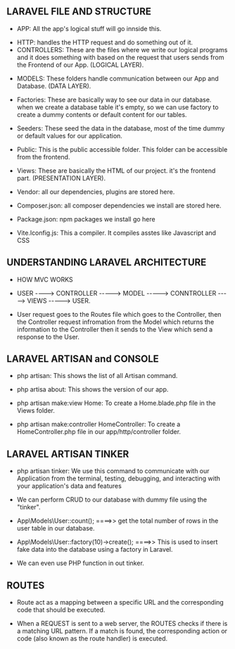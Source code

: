 ## LARAVEL FILE AND STRUCTURE

-   APP: All the app's logical stuff will go innside this.

*   HTTP: handles the HTTP request and do something out of it.
*   CONTROLLERS: These are the files where we write our logical programs and it does something with based on the request that users sends from the Frontend of our App. (LOGICAL LAYER).

-   MODELS: These folders handle communication between our App and Database. (DATA LAYER).

-   Factories: These are basically way to see our data in our database. when we create a database table it's empty, so we can use factory to create a dummy contents or default content for our tables.

-   Seeders: These seed the data in the database, most of the time dummy or default values for our application.

-   Public: This is the public accessible folder. This folder can be accessible from the frontend.

-   Views: These are basically the HTML of our project. it's the frontend part. (PRESENTATION LAYER).

-   Vendor: all our dependencies, plugins are stored here.

-   Composer.json: all composer dependencies we install are stored here.

-   Package.json: npm packages we install go here

-   Vite.lconfig.js: This a compiler. It compiles asstes like Javascript and CSS

## UNDERSTANDING LARAVEL ARCHITECTURE

-   HOW MVC WORKS

*   USER ----> CONTROLLER -----> MODEL -----> CONNTROLLER -----> VIEWS -----> USER.

-   User request goes to the Routes file which goes to the Controller, then the Controller request infromation from the Model which returns the information to the Controller then it sends to the View which send a response to the User.

## LARAVEL ARTISAN and CONSOLE

-   php artisan: This shows the list of all Artisan command.

-   php artisa about: This shows the version of our app.

-   php artisan make:view Home: To create a Home.blade.php file in the Views folder.

-   php artisan make:controller HomeController: To create a HomeController.php file in our app/http/controller folder.

## LARAVEL ARTISAN TINKER

-   php artisan tinker: We use this command to communicate with our Application from the terminal, testing, debugging, and interacting with your application's data and features

*   We can perform CRUD to our database with dummy file using the "tinker".

*   App\Models\User::count(); ====>> get the total number of rows in the user table in our database.

*   App\Models\User::factory(10)->create(); ====>> This is used to insert fake data into the database using a factory in Laravel.

*   We can even use PHP function in out tinker.

## ROUTES

-   Route act as a mapping between a specific URL and the corresponding code that should be executed.

-   When a REQUEST is sent to a web server, the ROUTES checks if there is a matching URL pattern. If a match is found, the corresponding action or code (also known as the route handler) is executed.
